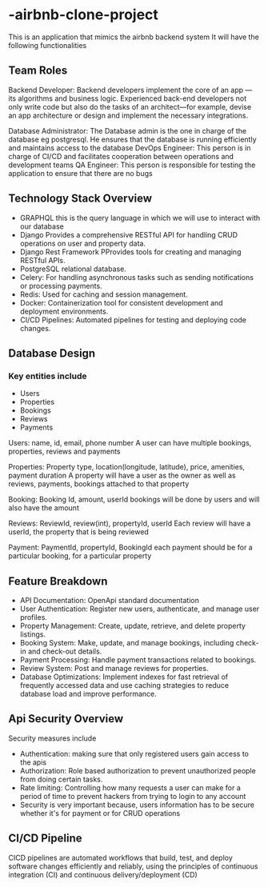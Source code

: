 # -airbnb-clone-project
This is an application that mimics the airbnb backend system
It will have the following functionalities

## Team Roles
Backend Developer: Backend developers implement the core of an app 
— its algorithms and business logic.
Experienced back-end developers not only write code but also do the
tasks of an architect—for example, devise an app architecture or design and
implement the necessary integrations.

Database Administrator: The Database admin is the one in charge of the database eg postgresql. He ensures that the
database is running efficiently and maintains access to the database
DevOps Engineer: This person is in charge of CI/CD and facilitates cooperation between operations and development teams
QA Engineer: This person is responsible for testing the application to ensure that there are no bugs

## Technology Stack Overview
- GRAPHQL this is the query language in which we will use to interact with our database
-  Django Provides a comprehensive RESTful API for handling CRUD operations on user and property data.
-  Django Rest Framework PProvides tools for creating and managing RESTful APIs.
-  PostgreSQL relational database.
- Celery: For handling asynchronous tasks such as sending notifications or processing payments.
- Redis: Used for caching and session management.
- Docker: Containerization tool for consistent development and deployment environments.
- CI/CD Pipelines: Automated pipelines for testing and deploying code changes.

## Database Design

### Key entities include
- Users
- Properties
- Bookings
- Reviews
- Payments

Users: name, id, email, phone number 
A user can have multiple bookings, properties, reviews and payments

Properties: Property type, location(longitude, latitude), price, amenities, payment duration
A property will have a user as the owner as well as reviews, payments, bookings attached to that property

Booking: Booking Id, amount, userId
bookings will be done by users and will also have the amount

Reviews: ReviewId, review(int), propertyId, userId
Each review will have a userId, the property that is being reviewed

Payment: PaymentId, propertyId, BookingId
each payment should be for a particular booking, for a particular property

## Feature Breakdown
-  API Documentation: OpenApi standard documentation
-  User Authentication: Register new users, authenticate, and manage user profiles.
-  Property Management: Create, update, retrieve, and delete property listings.
-  Booking System: Make, update, and manage bookings, including check-in and check-out details.
- Payment Processing: Handle payment transactions related to bookings.
- Review System: Post and manage reviews for properties.
- Database Optimizations:  Implement indexes for fast retrieval of frequently accessed data and
  use caching strategies to reduce database load and improve performance.
## Api Security Overview

Security measures include
- Authentication: making sure that only registered users gain access to the apis
- Authorization: Role based authorization to prevent unauthorized people from doing certain tasks.
- Rate limiting: Controlling how many requests a user can make for a period of time to prevent hackers from trying to login to any account
- Security is very important because, users information has to be secure whether it's for payment or for CRUD operations

## CI/CD Pipeline
CICD pipelines are automated workflows that build, test, and deploy
software changes efficiently and reliably, using the principles of continuous integration (CI) and continuous delivery/deployment (CD)